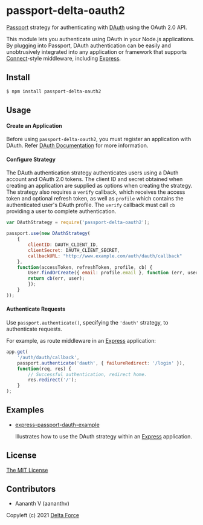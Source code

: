 # passport-delta-oauth2

[Passport](https://passportjs.org/) strategy for authenticating with [DAuth](https://auth.delta.nitt.edu/)
using the OAuth 2.0 API.

This module lets you authenticate using DAuth in your Node.js applications.
By plugging into Passport, DAuth authentication can be easily and
unobtrusively integrated into any application or framework that supports
[Connect](http://www.senchalabs.org/connect/)-style middleware, including
[Express](http://expressjs.com/).

## Install

```bash
$ npm install passport-delta-oauth2
```

## Usage

#### Create an Application

Before using `passport-delta-oauth2`, you must register an application with
DAuth. Refer [DAuth Documentation](https://delta.github.io/DAuth-Docs) for more information.

#### Configure Strategy

The DAuth authentication strategy authenticates users using a DAuth account and OAuth 2.0 tokens.  The client ID and secret obtained when creating an application are supplied as options when creating the strategy.  The strategy also requires a `verify` callback, which receives the access token and optional refresh token, as well as `profile` which contains the authenticated user's DAuth profile.  The `verify` callback must call `cb` providing a user to complete authentication.

```javascript
var DAuthStrategy = require('passport-delta-oauth2');

passport.use(new DAuthStrategy(
    {
        clientID: DAUTH_CLIENT_ID,
        clientSecret: DAUTH_CLIENT_SECRET,
        callbackURL: "http://www.example.com/auth/dauth/callback"
    },
    function(accessToken, refreshToken, profile, cb) {
        User.findOrCreate({ email: profile.email }, function (err, user) {
        return cb(err, user);
        });
    }
));
```

#### Authenticate Requests

Use `passport.authenticate()`, specifying the `'dauth'` strategy, to
authenticate requests.

For example, as route middleware in an [Express](http://expressjs.com/)
application:

```javascript
app.get(
    '/auth/dauth/callback', 
    passport.authenticate('dauth', { failureRedirect: '/login' }),
    function(req, res) {
        // Successful authentication, redirect home.
        res.redirect('/');
    }
);
```

## Examples

* [express-passport-dauth-example](https://github.com/delta/express-passport-dauth-example)

  Illustrates how to use the DAuth strategy within an [Express](https://expressjs.com)
  application.

## License

[The MIT License](http://opensource.org/licenses/MIT)

## Contributors

- Aananth V (aananthv)

Copyleft (c) 2021 [Delta Force](https://delta.nitt.edu)